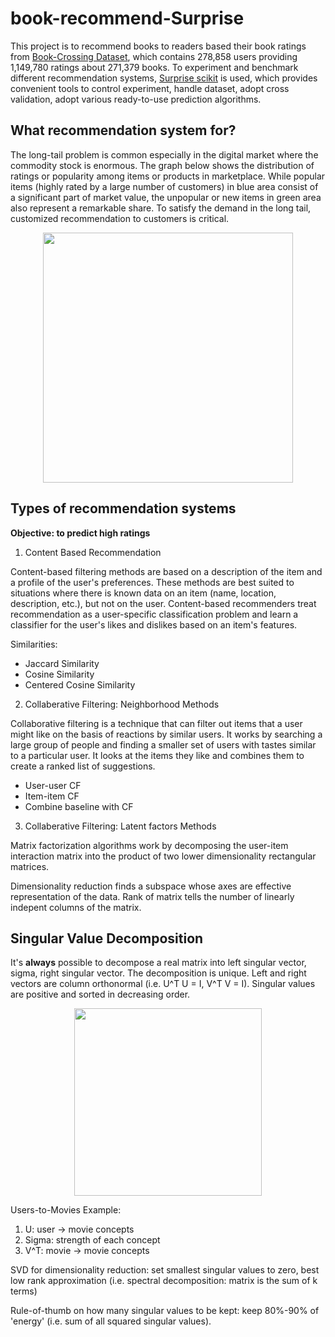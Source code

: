 # book-recommend-Surprise

This project is to recommend books to readers based their book ratings from [Book-Crossing Dataset](http://www2.informatik.uni-freiburg.de/~cziegler/BX/), which contains 278,858 users providing 1,149,780 ratings about 271,379 books. To experiment and benchmark different recommendation systems, [Surprise scikit](http://surpriselib.com/) is used, which provides convenient tools to control experiment, handle dataset, adopt cross validation, adopt various ready-to-use prediction algorithms.

## What recommendation system for?

The long-tail problem is common especially in the digital market where the commodity stock is enormous. The graph below shows the distribution of ratings or popularity among items or products in marketplace. While popular items (highly rated by a large number of customers) in blue area consist of a significant part of market value, the unpopular or new items in green area also represent a remarkable share. To satisfy the demand in the long tail, customized recommendation to customers is critical.

<p align="center">
  <img src="https://miro.medium.com/max/1088/1*9V4i7s4ZxFHMxylZdd6KQg.png" width=400 />
</p>

## Types of recommendation systems

**Objective: to predict high ratings**

1. Content Based Recommendation

Content-based filtering methods are based on a description of the item and a profile of the user's preferences. These methods are best suited to situations where there is known data on an item (name, location, description, etc.), but not on the user. Content-based recommenders treat recommendation as a user-specific classification problem and learn a classifier for the user's likes and dislikes based on an item's features.

Similarities:
* Jaccard Similarity
* Cosine Similarity
* Centered Cosine Similarity

2. Collaberative Filtering: Neighborhood Methods

Collaborative filtering is a technique that can filter out items that a user might like on the basis of reactions by similar users. It works by searching a large group of people and finding a smaller set of users with tastes similar to a particular user. It looks at the items they like and combines them to create a ranked list of suggestions.

* User-user CF
* Item-item CF
* Combine baseline with CF

3. Collaberative Filtering: Latent factors Methods

Matrix factorization algorithms work by decomposing the user-item interaction matrix into the product of two lower dimensionality rectangular matrices.

Dimensionality reduction finds a subspace whose axes are effective representation of the data. Rank of matrix tells the number of linearly indepent columns of the matrix.

## Singular Value Decomposition

It's **always** possible to decompose a real matrix into left singular vector, sigma, right singular vector. The decomposition is unique. Left and right vectors are column orthonormal (i.e. U^T U = I, V^T V = I). Singular values are positive and sorted in decreasing order.

<p align="center">
  <img src=https://static.packt-cdn.com/products/9781783551606/graphics/4e190bb0-35bd-4680-820d-1c91feeb0246.png width=300 />
</p>

Users-to-Movies Example:
1. U: user -> movie concepts
2. Sigma: strength of each concept
3. V^T: movie -> movie concepts

SVD for dimensionality reduction: set smallest singular values to zero, best low rank approximation (i.e. spectral decomposition: matrix is the sum of k terms)

Rule-of-thumb on how many singular values to be kept: keep 80%-90% of 'energy' (i.e. sum of all squared singular values). 






